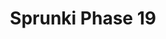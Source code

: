 ---
slug: sprunki-phase-19-1787
title: Sprunki Phase 19
description: "Sprunki Phase 19 is an exciting online game. Play for free directly in your browser!"
icon: /images/popular_mods/Sprunki Phase 19.png
url: https://wowtbc.net/sprunkin/sprunki-phase19/index.html
previewImage: /images/popular_mods/Sprunki Phase 19.png
type: popular mods

# SEO配置
seo:
  title: "Sprunki Phase 19 - Play Free Online Game | Fun Browser Games"
  description: "Sprunki Phase 19 - Play this fun online game for free in your browser. No download required!"
  ogImage: "/images/popular_mods/Sprunki Phase 19.png"
  keywords: "sprunki-phase-19-1787, online game, browser game, free game, popular mods game, play online"

videoUrls:
  - https://www.youtube.com/embed/example1
  - https://www.youtube.com/embed/example2

whyPlay:
  title: "Why Play Sprunki Phase 19?"
  items:
    - "Immersive Gameplay: Sprunki Phase 19 offers an engaging and immersive gaming experience that will keep you entertained for hours"
    - "Challenging Levels: Test your skills with increasingly difficult challenges and obstacles"
    - "Beautiful Graphics: Enjoy stunning visuals and smooth animations that bring the game world to life"
    - "Regular Updates: New content and features are added regularly to keep the game fresh and exciting"
    - "Free to Play: Experience all the fun without spending a penny"
    - "Community Features: Connect with other players, share strategies, and compete for high scores"
    - "Cross-Platform: Play on any device with a web browser, no downloads required"

features:
  title: "Key Features of Sprunki Phase 19"
  image: "/images/popular_mods/Sprunki Phase 19.png"
  items:
    - "Intuitive Controls: Easy to learn controls make Sprunki Phase 19 accessible for players of all skill levels"
    - "Multiple Game Modes: Enjoy various gameplay options that provide different challenges and experiences"
    - "Character Customization: Personalize your gaming experience with unique characters and items"
    - "Achievement System: Complete special tasks to earn rewards and recognition"
    - "Leaderboards: Compete with players worldwide and see who can achieve the highest scores"

characteristics:
  title: "Game Characteristics"
  image: "/images/popular_mods/Sprunki Phase 19.png"
  items:
    - "Genre: Popular mods game with elements of strategy and skill"
    - "Difficulty: Suitable for both casual gamers and those seeking a challenge"
    - "Play Time: Quick sessions or extended gameplay, depending on your preference"
    - "Art Style: Vibrant and engaging visuals that enhance the gaming experience"
    - "Sound Design: Immersive audio that complements the gameplay perfectly"

info: "Sprunki Phase 19 is an exciting online game that offers players a unique and engaging gaming experience. With its intuitive controls, stunning visuals, and challenging gameplay, Sprunki Phase 19 provides hours of entertainment for players of all ages and skill levels. Whether you're looking for a quick gaming session during a break or an extended play session, Sprunki Phase 19 delivers an immersive experience that will keep you coming back for more. The game features multiple levels of increasing difficulty, ensuring that players are constantly challenged as they progress. With regular updates adding new content and features, Sprunki Phase 19 remains fresh and exciting, providing endless entertainment options for its growing community of players."

howToPlayIntro: "Welcome to Sprunki Phase 19! This guide will walk you through the basics and help you master the game. Whether you're a beginner or looking to improve your skills, these tips and instructions will enhance your gaming experience."

howToPlaySteps:
  - title: "Getting Started"
    description: "Begin your Sprunki Phase 19 adventure by familiarizing yourself with the controls. Use your keyboard or mouse to navigate through the game interface. The tutorial will guide you through the basic mechanics and help you understand the objectives."
  - title: "Understanding the Objectives"
    description: "In Sprunki Phase 19, your main goal is to progress through levels by completing specific objectives. Each level presents unique challenges that require different strategies and approaches."
  - title: "Mastering the Controls"
    description: "Practice using the controls to improve your precision and reaction time. Sprunki Phase 19 requires quick reflexes and strategic thinking to overcome obstacles and defeat opponents."
  - title: "Utilizing Power-ups"
    description: "Collect power-ups throughout the game to enhance your abilities and overcome difficult challenges. Each power-up offers unique advantages that can be crucial for success."
  - title: "Developing Strategies"
    description: "As you progress in Sprunki Phase 19, develop effective strategies for different scenarios. Analyze patterns, anticipate challenges, and adapt your approach to maximize your performance."

faq:
  title: "Frequently Asked Questions about Sprunki Phase 19"
  items:
    - question: "Is Sprunki Phase 19 free to play?"
      answer: "Yes, Sprunki Phase 19 is completely free to play directly in your web browser. No downloads or purchases are required to enjoy the full game experience."
    - question: "Can I play Sprunki Phase 19 on mobile devices?"
      answer: "Yes, Sprunki Phase 19 is optimized for both desktop and mobile play. You can enjoy the game on any device with a web browser and internet connection."
    - question: "Are there any in-game purchases?"
      answer: "While Sprunki Phase 19 is free to play, there may be optional in-game purchases available for cosmetic items or additional features that don't affect core gameplay."
    - question: "How often is Sprunki Phase 19 updated?"
      answer: "The developers regularly update Sprunki Phase 19 with new content, features, and improvements based on player feedback and game performance."
    - question: "Can I play Sprunki Phase 19 offline?"
      answer: "Currently, Sprunki Phase 19 requires an internet connection to play as it's a browser-based online game."
    - question: "Is Sprunki Phase 19 suitable for children?"
      answer: "Yes, Sprunki Phase 19 is designed to be family-friendly and suitable for players of all ages."
    - question: "How do I report bugs or issues?"
      answer: "If you encounter any problems while playing Sprunki Phase 19, you can report them through the game's support page or contact the developers directly through their website."
    - question: "Still Have Questions?"
      answer: "If you have additional questions about Sprunki Phase 19 that aren't covered in this FAQ, please visit our support center or contact our customer service team for assistance."
---